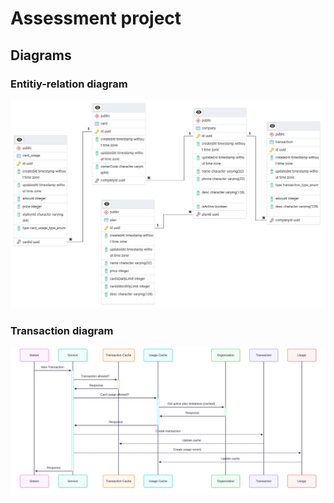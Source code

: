 # Assessment project

## Diagrams

### Entitiy-relation diagram

![ERD](./docs/erd.png)

### Transaction diagram

![Transaction sequence diagram](./docs/seq1.svg)
